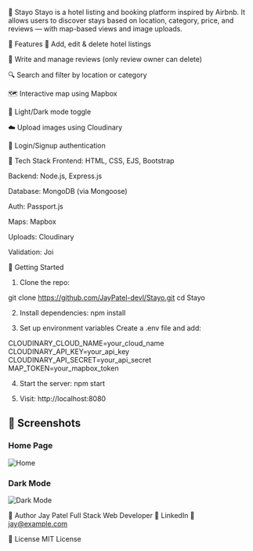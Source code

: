 🏨 Stayo
Stayo is a hotel listing and booking platform inspired by Airbnb. It allows users to discover stays based on location, category, price, and reviews — with map-based views and image uploads.

🌟 Features
📝 Add, edit & delete hotel listings

🧾 Write and manage reviews (only review owner can delete)

🔍 Search and filter by location or category

🗺️ Interactive map using Mapbox

🌙 Light/Dark mode toggle

☁️ Upload images using Cloudinary

🔐 Login/Signup authentication

🧰 Tech Stack
Frontend: HTML, CSS, EJS, Bootstrap

Backend: Node.js, Express.js

Database: MongoDB (via Mongoose)

Auth: Passport.js

Maps: Mapbox

Uploads: Cloudinary

Validation: Joi

🚀 Getting Started
1. Clone the repo:

git clone https://github.com/JayPatel-devl/Stayo.git
cd Stayo

2. Install dependencies:
npm install

3. Set up environment variables
   Create a .env file and add:

CLOUDINARY_CLOUD_NAME=your_cloud_name
CLOUDINARY_API_KEY=your_api_key
CLOUDINARY_API_SECRET=your_api_secret
MAP_TOKEN=your_mapbox_token

4. Start the server:
npm start

5. Visit:
http://localhost:8080

## 📸 Screenshots

### Home Page
![Home](./screenshots/image_1.png)

### Dark Mode
![Dark Mode](./screenshots/image_2.png)


👤 Author
Jay Patel
Full Stack Web Developer
🔗 LinkedIn
📧 jay@example.com

📄 License
MIT License
